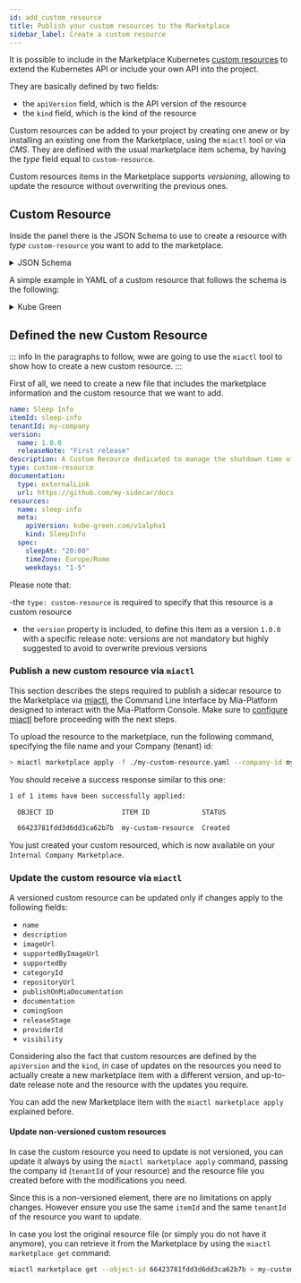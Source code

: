 ```yaml
---
id: add_custom_resource
title: Publish your custom resources to the Marketplace
sidebar_label: Create a custom resource
---
```


It is possible to include in the Marketplace Kubernetes [custom resources](/console/design-your-projects/custom-resources.md) to extend the Kubernetes API or include your own API into the project.

They are basically defined by two fields:

- the `apiVersion` field, which is the API version of the resource
- the `kind` field, which is the kind of the resource

Custom resources can be added to your project by creating one anew or by installing an existing one from the Marketplace, using the `miactl` tool or via _CMS_. They are defined with the usual marketplace item schema, by having the _type_ field equal to `custom-resource`.

Custom resources items in the Marketplace supports _versioning_, allowing to update the resource without overwriting the previous ones.

## Custom Resource 

Inside the panel there is the JSON Schema to use to create a resource with _type_ `custom-resource` you want to add to the marketplace.

<details><summary>JSON Schema</summary>
<p>

```json
{
    "type": "object",
    "additionalProperties": false,
    "properties": {
    "name": {
        "type": "string"
    },
    "generator": {
        "type": "object",
        "properties": {
        "type": {
            "type": "string",
            "enum": ["template"]
        },
        "configurationBaseFolder": {
            "type": "string"
        },
        "templates": {
            "type": "array",
            "items": {
                "type": "object",
                "properties": {
                    "template": {
                        "type": "string"
                    },
                    "name": {
                        "type": "string"
                    },
                    "fileExtension": {
                        "type": "string",
                        "description": "The extension of the file to generate. If not set, default is .yml"
                    },
                    "folderName": {
                        "type": "string",
                        "description": "The name of the folder where the file will be created, below the configurationBaseFolder"
                    }
                },
                "required": [
                    "template",
                    "name"
                ]
            }
        }
        },
        "required": ["type", "templates"]
    },
    "meta": {
        "type": "object",
        "properties": {
            "kind": {
                "type": "string"
            },
            "apiVersion": {
                "type": "string"
            }
        }
    },
    "spec": {
        "type": "object"
    },
    "attributes": {
        "type": "object",
        "description": "Attributes to be used to generate the form to manage the custom resource",
        "additionalProperties": {
        "type": "object",
        "properties": {
            "type": {
                "type": "string",
                "enum": [
                    "input"
                ]
            }
        }
        }
    },
    "service": {
        "type": "object",
        "properties": {
        "archive": {
            "type": "string"
        }
        }
    },
    "labels": {
        "type": "array",
        "items": {
        "type": "object",
        "properties": {
            "name": {
                "type": "string"
            },
            "value": {
                "type": "string"
            }
        }
        }
    },
    "annotations": {
        "type": "array",
        "items": {
        "type": "object",
        "properties": {
            "name": {
                "type": "string"
            },
            "value": {
                "type": "string"
            }
        }
        }
    }
    }
}
```

</p>
</details>

A simple example in YAML of a custom resource that follows the schema is the following:

<details>
<summary>Kube Green</summary>
<p>

```yaml
name: sleepInfo
  meta:
    apiVersion: kube-green.com/v1alpha1
    kind: SleepInfo
  spec:
    sleepAt: "20:00"
    timeZone: Europe/Rome
    weekdays: "1-5"
```

</p>
</details>

## Defined the new Custom Resource

::: info
In the paragraphs to follow, wwe are going to use the `miactl` tool to show how to create a new custom resource.
:::

First of all, we need to create a new file that includes the marketplace information and the custom resource that we want to add.

```yaml
name: Sleep Info
itemId: sleep-info
tenantId: my-company
version:
  name: 1.0.0
  releaseNote: "First release"
description: A Custom Resource dedicated to manage the shutdown time of the application
type: custom-resource
documentation:
  type: externalLink
  url: https://github.com/my-sidecar/docs
resources:
  name: sleep-info
  meta:
    apiVersion: kube-green.com/v1alpha1
    kind: SleepInfo
  spec:
    sleepAt: "20:00"
    timeZone: Europe/Rome
    weekdays: "1-5"
```

Please note that:

 -the `type: custom-resource` is required to specify that this resource is a custom resource
- the `version` property is included, to define this item as a version `1.0.0` with a specific release note: versions are not mandatory but highly suggested to avoid to overwrite previous versions

### Publish a new custom resource via `miactl`

This section describes the steps required to publish a sidecar resource to the Marketplace via [miactl](/cli/miactl/10_overview.md), the Command Line Interface by Mia-Platform designed to interact with the Mia-Platform Console. Make sure to [configure miactl](/cli/miactl/20_setup.md) before proceeding with the next steps.

To upload the resource to the marketplace, run the following command, specifying the file name and your Company (tenant) id:

```bash
> miactl marketplace apply -f ./my-custom-resource.yaml --company-id my-company
```

You should receive a success response similar to this one:

```bash
1 of 1 items have been successfully applied:

  OBJECT ID                 ITEM ID             STATUS   

  66423781fdd3d6dd3ca62b7b  my-custom-resource  Created 
```

You just created your custom resourced, which is now available on your `Internal Company Marketplace`.

### Update the custom resource via `miactl`

A versioned custom resource can be updated only if changes apply to the following fields:

- `name`
- `description`
- `imageUrl`
- `supportedByImageUrl`
- `supportedBy`
- `categoryId`
- `repositoryUrl`
- `publishOnMiaDocumentation`
- `documentation`
- `comingSoon`
- `releaseStage`
- `providerId`
- `visibility`

Considering also the fact that custom resources are defined by the `apiVersion` and the `kind`, in case of updates on the resources you need to actually create a new marketplace item with a different version, and up-to-date release note and the resource with the updates you require.

You can add the new Marketplace item with the `miactl marketplace apply` explained before.

#### Update non-versioned custom resources

In case the custom resource you need to update is not versioned, you can update it always by using the `miactl marketplace apply` command, passing the company id (`tenantId` of your resource) and the resource file you created before with the modifications you need.

Since this is a non-versioned element, there are no limitations on apply changes. However ensure you use the same `itemId` and the same `tenantId` of the resource you want to update.

In case you lost the original resource file (or simply you do not have it anymore), you can retrieve it from the Marketplace by using the `miactl marketplace get` command:

```bash
miactl marketplace get --object-id 66423781fdd3d6dd3ca62b7b > my-custom-resource.yaml
```
